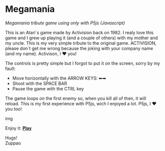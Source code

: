 # Megamania
_Megamania tribute game using only with P5js (Javascript)_

This is an Atari´s game made by Activision back on 1982. I realy love this game and I grew up playing it (and a couple of others) with my mother and my uncle.
This is my very simple tribute to the original game. ACTIVISION, please don´t get me wrong because the joking with your company name (and my name). Activison, I ❤ you!

The controls is pretty simple but I forgot to put it on the screen, sorry by my fault:
- Move horizontally with the ARROW KEYS: ⬅➡
- Shoot with the SPACE BAR
- Pause the game with the CTRL key

The game loops on the first enemy so, when you kill all of then, it will reload.
This is my first experience with P5js, wich I enjoyed a lot. P5js, I ❤ you too!

img

Enjoy it: [**Play**](https://rawcdn.githack.com/zuppao/memoryGame/f0a057bade8939af9e8a7d0f873f843e37509119/Memory.html) 

Hugs!<br />
Zuppao

